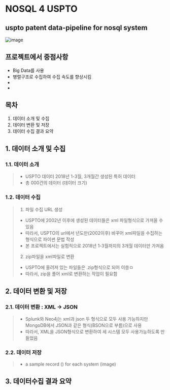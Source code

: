 # NOSQL 4 USPTO
uspto patent data-pipeline for nosql system
--------------------------------------------
>
>
![image](https://www.commerce.gov/sites/commerce.gov/files/styles/scale_700w/public/media/images/branding/uspto_seal_full_color.jpg?itok=0CpME9vD)
>
>
## 프로젝트에서 중점사항
>
* Big Data를 사용
* 병렬구조로 수집하여 수집 속도를 향상시킴
* 
*
>
>
## 목차
>
1. 데이터 소개 및 수집 
2. 데이터 변환 및 저장 
3. 데이터 수집 결과 요약
>
>
## 1. 데이터 소개 및 수집
>
### 1.1. 데이터 소개
>
> * USPTO 데이터 2018년 1-3월, 3개월간 생성된 특허 데이터
> * 총 000건의 데이터 (데이터 크기)
>
>
### 1.2. 데이터 수집
>
> 1) 파일 수집 URL 생성
> * USPTO에 2002년 이후에 생성된 데이터들은 xml 파일형식으로 가져올 수 있음
> * 따라서, USPTO의 url에서 년도만(2002이후) 바꾸어 xml파일을 수집하는 형식으로 파이썬 문법 작성
> * 본 프로젝트에서는 실험적으로 2018년 1-3월까지의 3개월 데이터만 가져옴
> 
> 2) zip파일을 xml파일로 변환
> * USPTO에 올려져 있는 파일들은 .zip형식으로 되어 이씅ㅁ
> * 따라서, zip을 풀어 xml로 변환하는 작업이 필요함
>
## 2. 데이터 변환 및 저장
>
### 2.1. 데이터 변환 : XML -> JSON
>
> * Splunk와 Neo4j는 xml과 json 두 형식으로 모두 사용 가능하지만 MongoDB에서 JSON과 같은 형식(BSON으로 부름)으로 사용
> * 따라서, XML을 JSON형식으로 변환하여 세 시스템 모두 사용가능하도록 만들었음
>
### 2.2. 데이터 저장 
>
> * a sample record () for each system (image)
>
## 3. 데이터수집 결과 요약
>
> 


